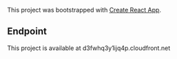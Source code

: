 This project was bootstrapped with [Create React App](https://github.com/facebook/create-react-app).

## Endpoint
This project is available at d3fwhq3y1ijq4p.cloudfront.net
